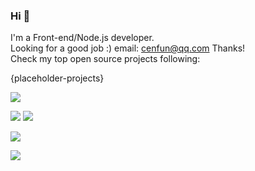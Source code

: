 ### Hi 👋

I'm a Front-end/Node.js developer.  
Looking for a good job :) email: [cenfun@qq.com](cenfun@qq.com) Thanks!  
Check my top open source projects following:

{placeholder-projects}

[![](http://github-profile-summary-cards.vercel.app/api/cards/profile-details?username=cenfun&theme=github)](https://github.com/cenfun)

![](http://github-profile-summary-cards.vercel.app/api/cards/most-commit-language?username=cenfun&theme=github)
![](http://github-profile-summary-cards.vercel.app/api/cards/productive-time?username=cenfun&theme=github&utcOffset=8)
  
[![](https://streak-stats.demolab.com/?user=cenfun)](https://github.com/cenfun)

[![](https://komarev.com/ghpvc/?username=cenfun)](https://github.com/cenfun) 

